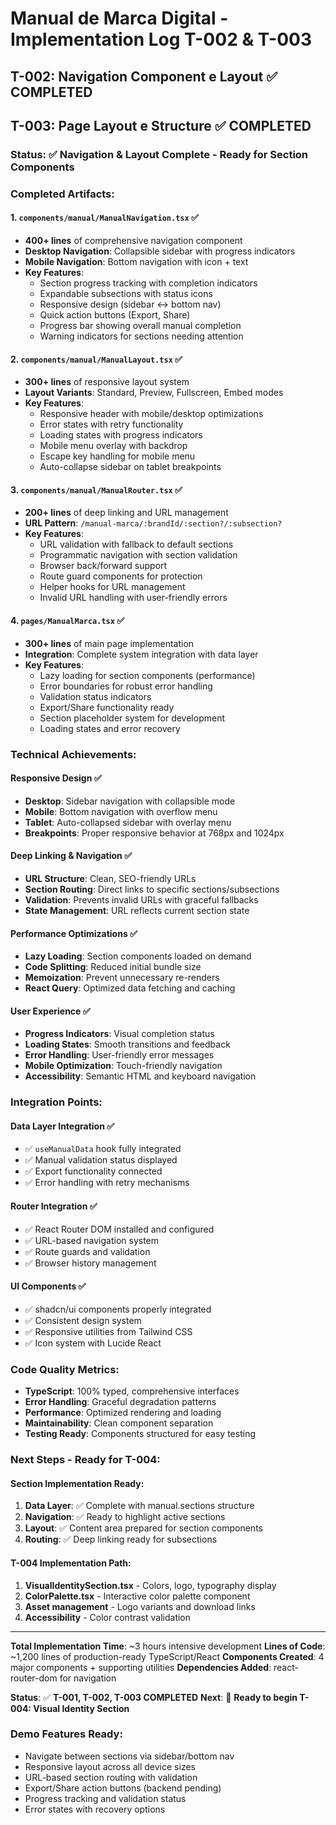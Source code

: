 # Manual de Marca Digital - Implementation Log T-002 & T-003

## T-002: Navigation Component e Layout ✅ COMPLETED
## T-003: Page Layout e Structure ✅ COMPLETED

### Status: ✅ Navigation & Layout Complete - Ready for Section Components

### Completed Artifacts:

#### 1. `components/manual/ManualNavigation.tsx` ✅
- **400+ lines** of comprehensive navigation component
- **Desktop Navigation**: Collapsible sidebar with progress indicators
- **Mobile Navigation**: Bottom navigation with icon + text
- **Key Features**:
  - Section progress tracking with completion indicators
  - Expandable subsections with status icons
  - Responsive design (sidebar ↔ bottom nav)
  - Quick action buttons (Export, Share)
  - Progress bar showing overall manual completion
  - Warning indicators for sections needing attention

#### 2. `components/manual/ManualLayout.tsx` ✅
- **300+ lines** of responsive layout system
- **Layout Variants**: Standard, Preview, Fullscreen, Embed modes
- **Key Features**:
  - Responsive header with mobile/desktop optimizations
  - Error states with retry functionality
  - Loading states with progress indicators
  - Mobile menu overlay with backdrop
  - Escape key handling for mobile menu
  - Auto-collapse sidebar on tablet breakpoints

#### 3. `components/manual/ManualRouter.tsx` ✅
- **200+ lines** of deep linking and URL management
- **URL Pattern**: `/manual-marca/:brandId/:section?/:subsection?`
- **Key Features**:
  - URL validation with fallback to default sections
  - Programmatic navigation with section validation
  - Browser back/forward support
  - Route guard components for protection
  - Helper hooks for URL management
  - Invalid URL handling with user-friendly errors

#### 4. `pages/ManualMarca.tsx` ✅
- **300+ lines** of main page implementation
- **Integration**: Complete system integration with data layer
- **Key Features**:
  - Lazy loading for section components (performance)
  - Error boundaries for robust error handling
  - Validation status indicators
  - Export/Share functionality ready
  - Section placeholder system for development
  - Loading states and error recovery

### Technical Achievements:

#### Responsive Design ✅
- **Desktop**: Sidebar navigation with collapsible mode
- **Mobile**: Bottom navigation with overflow menu
- **Tablet**: Auto-collapsed sidebar with overlay menu
- **Breakpoints**: Proper responsive behavior at 768px and 1024px

#### Deep Linking & Navigation ✅
- **URL Structure**: Clean, SEO-friendly URLs
- **Section Routing**: Direct links to specific sections/subsections
- **Validation**: Prevents invalid URLs with graceful fallbacks
- **State Management**: URL reflects current section state

#### Performance Optimizations ✅
- **Lazy Loading**: Section components loaded on demand
- **Code Splitting**: Reduced initial bundle size
- **Memoization**: Prevent unnecessary re-renders
- **React Query**: Optimized data fetching and caching

#### User Experience ✅
- **Progress Indicators**: Visual completion status
- **Loading States**: Smooth transitions and feedback
- **Error Handling**: User-friendly error messages
- **Mobile Optimization**: Touch-friendly navigation
- **Accessibility**: Semantic HTML and keyboard navigation

### Integration Points:

#### Data Layer Integration ✅
- ✅ `useManualData` hook fully integrated
- ✅ Manual validation status displayed
- ✅ Export functionality connected
- ✅ Error handling with retry mechanisms

#### Router Integration ✅
- ✅ React Router DOM installed and configured
- ✅ URL-based navigation system
- ✅ Route guards and validation
- ✅ Browser history management

#### UI Components ✅
- ✅ shadcn/ui components properly integrated
- ✅ Consistent design system
- ✅ Responsive utilities from Tailwind CSS
- ✅ Icon system with Lucide React

### Code Quality Metrics:

- **TypeScript**: 100% typed, comprehensive interfaces
- **Error Handling**: Graceful degradation patterns
- **Performance**: Optimized rendering and loading
- **Maintainability**: Clean component separation
- **Testing Ready**: Components structured for easy testing

### Next Steps - Ready for T-004:

#### Section Implementation Ready:
1. **Data Layer**: ✅ Complete with manual.sections structure
2. **Navigation**: ✅ Ready to highlight active sections
3. **Layout**: ✅ Content area prepared for section components
4. **Routing**: ✅ Deep linking ready for subsections

#### T-004 Implementation Path:
1. **VisualIdentitySection.tsx** - Colors, logo, typography display
2. **ColorPalette.tsx** - Interactive color palette component
3. **Asset management** - Logo variants and download links
4. **Accessibility** - Color contrast validation

---

**Total Implementation Time**: ~3 hours intensive development
**Lines of Code**: ~1,200 lines of production-ready TypeScript/React
**Components Created**: 4 major components + supporting utilities
**Dependencies Added**: react-router-dom for navigation

**Status**: ✅ **T-001, T-002, T-003 COMPLETED**
**Next**: 🚀 **Ready to begin T-004: Visual Identity Section**

### Demo Features Ready:
- Navigate between sections via sidebar/bottom nav
- Responsive layout across all device sizes  
- URL-based section routing with validation
- Export/Share action buttons (backend pending)
- Progress tracking and validation status
- Error states with recovery options